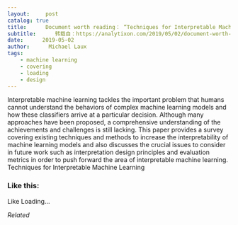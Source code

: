 ```yaml
---
layout:     post
catalog: true
title:      Document worth reading： “Techniques for Interpretable Machine Learning”
subtitle:      转载自：https://analytixon.com/2019/05/02/document-worth-reading-techniques-for-interpretable-machine-learning/
date:      2019-05-02
author:      Michael Laux
tags:
    - machine learning
    - covering
    - loading
    - design
---
```


Interpretable machine learning tackles the important problem that humans cannot understand the behaviors of complex machine learning models and how these classifiers arrive at a particular decision. Although many approaches have been proposed, a comprehensive understanding of the achievements and challenges is still lacking. This paper provides a survey covering existing techniques and methods to increase the interpretability of machine learning models and also discusses the crucial issues to consider in future work such as interpretation design principles and evaluation metrics in order to push forward the area of interpretable machine learning. Techniques for Interpretable Machine Learning





### Like this:

Like Loading...


*Related*

